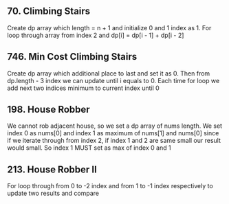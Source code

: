 ## 70. Climbing Stairs
Create dp array which length = n + 1 and initialize 0 and 1 index as 1.
For loop through array from index 2 and dp[i] = dp[i - 1] + dp[i - 2]

## 746. Min Cost Climbing Stairs
Create dp array which additional place to last and set it as 0. Then from dp.length - 3 index we can update until i equals to 0. Each time for loop we add next two indices minimum to current index until 0

## 198. House Robber
We cannot rob adjacent house, so we set a dp array of nums length. We set index 0 as nums[0] and index 1 as maximum of nums[1] and nums[0] since if we iterate through from index 2, if index 1 and 2 are same small our result would small. So index 1 MUST set as max of index 0 and 1

## 213. House Robber II
For loop through from 0 to -2 index and from 1 to -1 index respectively to update two results and compare
